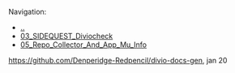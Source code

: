 
Navigation:
- [..](../)
- [03_SIDEQUEST_Diviocheck](03_SIDEQUEST_Diviocheck.py.md)
- [05_Repo_Collector_And_App_Mu_Info](05_Repo_Collector_And_App_Mu_Info.md)


https://github.com/Denperidge-Redpencil/divio-docs-gen, jan 20